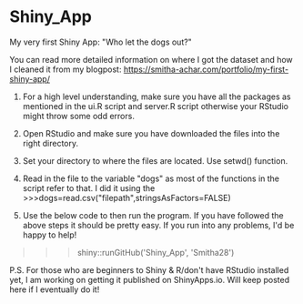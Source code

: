 # Shiny_App
My very first Shiny App: "Who let the dogs out?"

You can read more detailed information on where I got the dataset and how I cleaned it from my blogpost: https://smitha-achar.com/portfolio/my-first-shiny-app/

1. For a high level understanding, make sure you have all the packages as mentioned in the ui.R script and server.R script otherwise your RStudio might throw some odd errors. 
2. Open RStudio and make sure you have downloaded the files into the right directory. 
3. Set your directory to where the files are located. Use setwd() function. 
4. Read in the file to the variable "dogs" as most of the functions in the script refer to that. I did it using the >>>dogs=read.csv("filepath",stringsAsFactors=FALSE) 

5. Use the below code to then run the program. If you have followed the above steps it should be pretty easy. 
If you run into any problems, I'd be happy to help! 
>>>shiny::runGitHub('Shiny_App', 'Smitha28')

P.S. For those who are beginners to Shiny & R/don't have RStudio installed yet, I am working on getting it published on ShinyApps.io. Will keep posted here if I eventually do it! 
